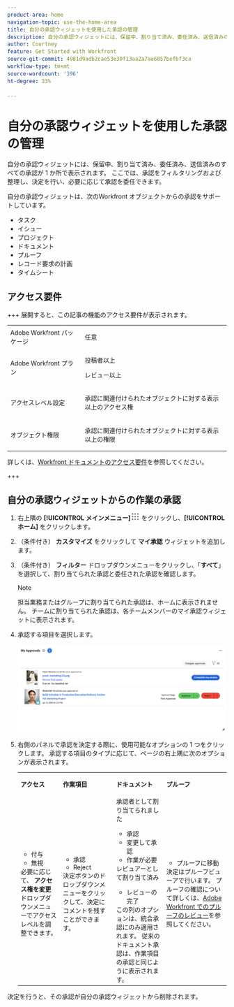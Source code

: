 ```yaml
---
product-area: home
navigation-topic: use-the-home-area
title: 自分の承認ウィジェットを使用した承認の管理
description: 自分の承認ウィジェットには、保留中、割り当て済み、委任済み、送信済みのすべての承認が 1 か所で表示されます。 ここでは、承認をフィルタリングおよび整理し、決定を行い、必要に応じて承認を委任できます。
author: Courtney
feature: Get Started with Workfront
source-git-commit: 4981d9adb2cae53e30f13aa2a7aa6857befbf3ca
workflow-type: tm+mt
source-wordcount: '396'
ht-degree: 33%

---
```


# 自分の承認ウィジェットを使用した承認の管理

自分の承認ウィジェットには、保留中、割り当て済み、委任済み、送信済みのすべての承認が 1 か所で表示されます。 ここでは、承認をフィルタリングおよび整理し、決定を行い、必要に応じて承認を委任できます。

自分の承認ウィジェットは、次のWorkfront オブジェクトからの承認をサポートしています。

* タスク
* イシュー
* プロジェクト
* ドキュメント
* プルーフ
* レコード要求の計画
* タイムシート

## アクセス要件

+++ 展開すると、この記事の機能のアクセス要件が表示されます。

<table style="table-layout:auto"> 
 <col> 
 <col> 
 <tbody> 
  <tr> 
   <td role="rowheader">Adobe Workfront パッケージ</td> 
   <td> <p>任意</p> </td> 
  </tr> 
  <tr> 
   <td role="rowheader">Adobe Workfront プラン</td> 
   <td> 
   <p>投稿者以上</p>
   <p>レビュー以上</p> </td> 
  </tr> 
  <tr> 
   <td role="rowheader">アクセスレベル設定</td> 
   <td> <p>承認に関連付けられたオブジェクトに対する表示以上のアクセス権</p></td> 
  </tr> 
  <tr> 
   <td role="rowheader">オブジェクト権限</td> 
   <td> <p>承認に関連付けられたオブジェクトに対する表示以上の権限</p></td> 
  </tr> 
 </tbody> 
</table>

詳しくは、[Workfront ドキュメントのアクセス要件](/help/quicksilver/administration-and-setup/add-users/access-levels-and-object-permissions/access-level-requirements-in-documentation.md)を参照してください。

+++

## 自分の承認ウィジェットからの作業の承認

1. 右上隅の **[!UICONTROL メインメニュー]**![ メインメニューアイコン ](assets/main-menu-icon.png) をクリックし、**[!UICONTROL ホーム]** をクリックします。
1. （条件付き） **カスタマイズ** をクリックして **マイ承認** ウィジェットを追加します。
1. （条件付き） **フィルター** ドロップダウンメニューをクリックし、「**すべて**」を選択して、割り当てられた承認と委任された承認を確認します。

   >[!NOTE]
   >
   >担当業務またはグループに割り当てられた承認は、ホームに表示されません。 チームに割り当てられた承認は、各チームメンバーのマイ承認ウィジェットに表示されます。


1. 承認する項目を選択します。

   ![ マイ承認ウィジェット ](assets/my-approvals-widget.png)

1. 右側のパネルで承認を決定する際に、使用可能なオプションの 1 つをクリックします。 承認する項目のタイプに応じて、ページの右上隅に次のオプションが表示されます。

   <table>
   <tr>
      <td>
      <p><strong>アクセス</strong></p>
      </td>
      <td>
      <p><strong>作業項目</strong></p>
      </td>
      <td>
      <p><strong>ドキュメント</strong></p>
      </td>
      <td>
      <p><strong>プルーフ</strong></p>
      </td>
   </tr>
   <tr>
      <td>
       <ul>
      <li>付与</li>
      <li>無視</li>
      </ul>
      必要に応じて、<b> アクセス権を変更 </b> ドロップダウンメニューでアクセスレベルを調整できます。
      </td>
      <td>
         <ul>
         <li>承認</li>
         <li>Reject</li>
         </ul>
      決定ボタンのドロップダウンメニューをクリックして、決定にコメントを残すことができます。
      </td>
      <td>
   承認者として割り当てられました
         <ul>
         <li>承認</li>
         <li>変更して承認</li>
         <li>作業が必要</li>
         </ul>
   レビュアーとして割り当て済み
         <ul>
         <li>レビューの完了</li>
         </ul>
      この列のオプションは、統合承認にのみ適用されます。 従来のドキュメント承認は、作業項目の承認と同じように表示されます。 
      </td>
      <td>
         <ul>
         <li>プルーフに移動</li>
         </ul>
         決定はプルーフビューアで行います。 プルーフの確認について詳しくは、<a href="/help/quicksilver/review-and-approve-work/proofing/reviewing-proofs-within-workfront/review-proofs-in-wf.md">Adobe Workfront でのプルーフのレビュー</a>を参照してください。
      </td>
   </tr>
   </table>

決定を行うと、その承認が自分の承認ウィジェットから削除されます。
